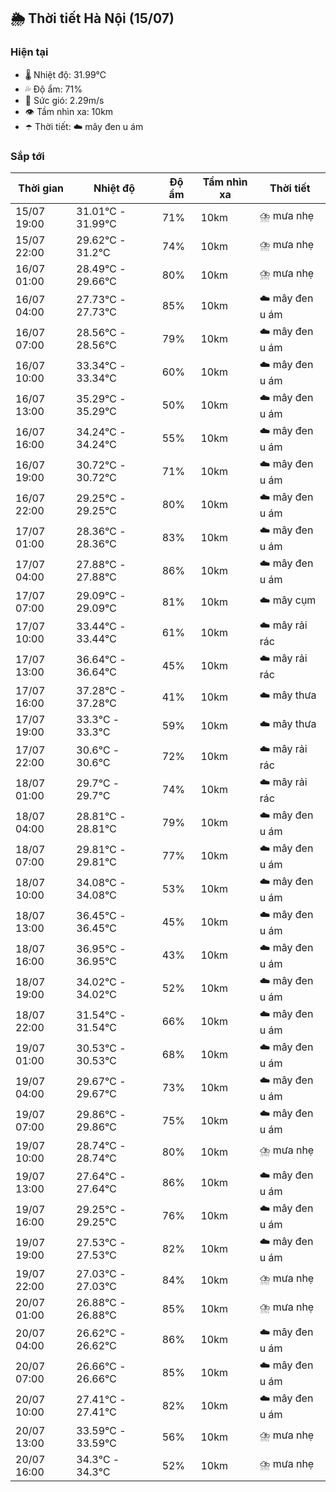 ## 🌦️ Thời tiết Hà Nội (15/07)

### Hiện tại

- 🌡️ Nhiệt độ: 31.99℃
- 💦 Độ ẩm: 71%
- 💨 Sức gió: 2.29m/s
- 👁️ Tầm nhìn xa: 10km
- ☂️ Thời tiết: ☁️ mây đen u ám

### Sắp tới

| Thời gian | Nhiệt độ | Độ ẩm | Tầm nhìn xa | Thời tiết |
| --- | --- | --- | --- | --- |
| 15/07 19:00 | 31.01℃ - 31.99℃ | 71% | 10km | ⛈️ mưa nhẹ |
| 15/07 22:00 | 29.62℃ - 31.2℃ | 74% | 10km | ⛈️ mưa nhẹ |
| 16/07 01:00 | 28.49℃ - 29.66℃ | 80% | 10km | ⛈️ mưa nhẹ |
| 16/07 04:00 | 27.73℃ - 27.73℃ | 85% | 10km | ☁️ mây đen u ám |
| 16/07 07:00 | 28.56℃ - 28.56℃ | 79% | 10km | ☁️ mây đen u ám |
| 16/07 10:00 | 33.34℃ - 33.34℃ | 60% | 10km | ☁️ mây đen u ám |
| 16/07 13:00 | 35.29℃ - 35.29℃ | 50% | 10km | ☁️ mây đen u ám |
| 16/07 16:00 | 34.24℃ - 34.24℃ | 55% | 10km | ☁️ mây đen u ám |
| 16/07 19:00 | 30.72℃ - 30.72℃ | 71% | 10km | ☁️ mây đen u ám |
| 16/07 22:00 | 29.25℃ - 29.25℃ | 80% | 10km | ☁️ mây đen u ám |
| 17/07 01:00 | 28.36℃ - 28.36℃ | 83% | 10km | ☁️ mây đen u ám |
| 17/07 04:00 | 27.88℃ - 27.88℃ | 86% | 10km | ☁️ mây đen u ám |
| 17/07 07:00 | 29.09℃ - 29.09℃ | 81% | 10km | ☁️ mây cụm |
| 17/07 10:00 | 33.44℃ - 33.44℃ | 61% | 10km | ☁️ mây rải rác |
| 17/07 13:00 | 36.64℃ - 36.64℃ | 45% | 10km | ☁️ mây rải rác |
| 17/07 16:00 | 37.28℃ - 37.28℃ | 41% | 10km | ☁️ mây thưa |
| 17/07 19:00 | 33.3℃ - 33.3℃ | 59% | 10km | ☁️ mây thưa |
| 17/07 22:00 | 30.6℃ - 30.6℃ | 72% | 10km | ☁️ mây rải rác |
| 18/07 01:00 | 29.7℃ - 29.7℃ | 74% | 10km | ☁️ mây rải rác |
| 18/07 04:00 | 28.81℃ - 28.81℃ | 79% | 10km | ☁️ mây đen u ám |
| 18/07 07:00 | 29.81℃ - 29.81℃ | 77% | 10km | ☁️ mây đen u ám |
| 18/07 10:00 | 34.08℃ - 34.08℃ | 53% | 10km | ☁️ mây đen u ám |
| 18/07 13:00 | 36.45℃ - 36.45℃ | 45% | 10km | ☁️ mây đen u ám |
| 18/07 16:00 | 36.95℃ - 36.95℃ | 43% | 10km | ☁️ mây đen u ám |
| 18/07 19:00 | 34.02℃ - 34.02℃ | 52% | 10km | ☁️ mây đen u ám |
| 18/07 22:00 | 31.54℃ - 31.54℃ | 66% | 10km | ☁️ mây đen u ám |
| 19/07 01:00 | 30.53℃ - 30.53℃ | 68% | 10km | ☁️ mây đen u ám |
| 19/07 04:00 | 29.67℃ - 29.67℃ | 73% | 10km | ☁️ mây đen u ám |
| 19/07 07:00 | 29.86℃ - 29.86℃ | 75% | 10km | ☁️ mây đen u ám |
| 19/07 10:00 | 28.74℃ - 28.74℃ | 80% | 10km | ⛈️ mưa nhẹ |
| 19/07 13:00 | 27.64℃ - 27.64℃ | 86% | 10km | ☁️ mây đen u ám |
| 19/07 16:00 | 29.25℃ - 29.25℃ | 76% | 10km | ☁️ mây đen u ám |
| 19/07 19:00 | 27.53℃ - 27.53℃ | 82% | 10km | ☁️ mây đen u ám |
| 19/07 22:00 | 27.03℃ - 27.03℃ | 84% | 10km | ⛈️ mưa nhẹ |
| 20/07 01:00 | 26.88℃ - 26.88℃ | 85% | 10km | ⛈️ mưa nhẹ |
| 20/07 04:00 | 26.62℃ - 26.62℃ | 86% | 10km | ☁️ mây đen u ám |
| 20/07 07:00 | 26.66℃ - 26.66℃ | 85% | 10km | ☁️ mây đen u ám |
| 20/07 10:00 | 27.41℃ - 27.41℃ | 82% | 10km | ☁️ mây đen u ám |
| 20/07 13:00 | 33.59℃ - 33.59℃ | 56% | 10km | ⛈️ mưa nhẹ |
| 20/07 16:00 | 34.3℃ - 34.3℃ | 52% | 10km | ⛈️ mưa nhẹ |
